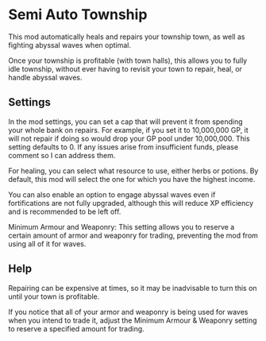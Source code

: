 # Semi Auto Township

This mod automatically heals and repairs your township town, as well as fighting abyssal waves when optimal.

Once your township is profitable (with town halls), this allows you to fully idle township, without ever having to revisit your town to repair, heal, or handle abyssal waves.

## Settings
In the mod settings, you can set a cap that will prevent it from spending your whole bank on repairs. For example, if you set it to 10,000,000 GP, it will not repair if doing so would drop your GP pool under 10,000,000. This setting defaults to 0. If any issues arise from insufficient funds, please comment so I can address them.

For healing, you can select what resource to use, either herbs or potions. By default, this mod will select the one for which you have the highest income.

You can also enable an option to engage abyssal waves even if fortifications are not fully upgraded, although this will reduce XP efficiency and is recommended to be left off.

Minimum Armour and Weaponry: This setting allows you to reserve a certain amount of armor and weaponry for trading, preventing the mod from using all of it for waves.

## Help
Repairing can be expensive at times, so it may be inadvisable to turn this on until your town is profitable.

If you notice that all of your armor and weaponry is being used for waves when you intend to trade it, adjust the Minimum Armour & Weaponry setting to reserve a specified amount for trading.